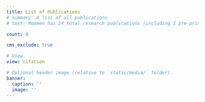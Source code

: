 ```yaml
---
title: List of Publications
# summary: A list of all publications
# text: Moamen has 14 total research publications (including 1 pre-print.). Allpublications are peer-reviewed.

count: 0

cms_exclude: true

# View.
view: citation

# Optional header image (relative to `static/media/` folder).
banner:
  caption: ''
  image: ''
---
```

